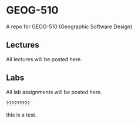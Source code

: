 # GEOG-510
A repo for GEOG-510 (Geographic Software Design)

## Lectures 

All lectures will be posted here.
## Labs 

All lab assignments will be posted here. 


?????????

this is a test.